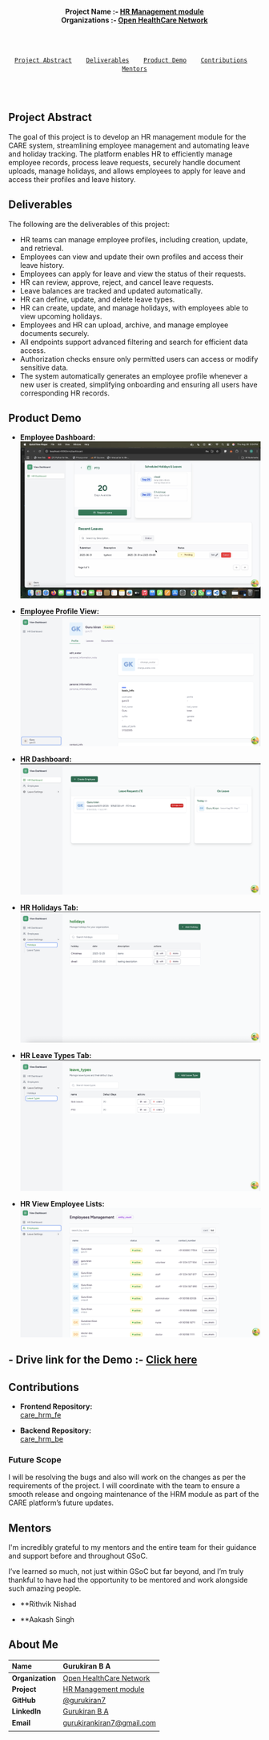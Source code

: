 <div align="center">
    <b> 
        <p>
        Project Name  :-  <a href="https://summerofcode.withgoogle.com/programs/2025/projects/b3hFfKM4">HR Management module</a>  <br>
        Organizations :- <a href="https://ohc.network/">Open HealthCare Network
</a>
        </p>
        </p>
    </b>
</div>

<br>
<br>

<p align="center">
<code> <a href="#-project-abstract">Project Abstract</a>&nbsp;&nbsp;&nbsp; <a href="#-deliverables">Deliverables</a>&nbsp;&nbsp;&nbsp; <a href="#-product-demo">Product Demo</a>&nbsp;&nbsp;&nbsp; <a href="#-contributions">Contributions</a>&nbsp;&nbsp;&nbsp; <a href="#-mentors">Mentors</a>
</code>
</p>

<br>
<br>

## Project Abstract

The goal of this project is to develop an HR management module for the CARE system, streamlining employee management and automating leave and holiday tracking. The platform enables HR to efficiently manage employee records, process leave requests, securely handle document uploads, manage holidays, and allows employees to apply for leave and access their profiles and leave history.

## Deliverables

The following are the deliverables of this project:

- HR teams can manage employee profiles, including creation, update, and retrieval.
- Employees can view and update their own profiles and access their leave history.
- Employees can apply for leave and view the status of their requests.
- HR can review, approve, reject, and cancel leave requests.
- Leave balances are tracked and updated automatically.
- HR can define, update, and delete leave types.
- HR can create, update, and manage holidays, with employees able to view upcoming holidays.
- Employees and HR can upload, archive, and manage employee documents securely.
- All endpoints support advanced filtering and search for efficient data access.
- Authorization checks ensure only permitted users can access or modify sensitive data.
- The system automatically generates an employee profile whenever a new user is created, simplifying onboarding and ensuring all users have corresponding HR records.

## Product Demo

- **Employee Dashboard:**  
  <img src="./assests/Employee_Dashboard.png" alt="Employee Dashboard" />

- **Employee Profile View:**  
  <img src="./assests/EmployeeProfileView.png" alt="Employee Profile View" />

- **HR Dashboard:**  
  <img src="./assests/HR_Dashboard.png" alt="HR Dashboard" />

- **HR Holidays Tab:**  
  <img src="./assests/HR_HolidaysTab.png" alt="HR Holidays Tab" />

- **HR Leave Types Tab:**  
  <img src="./assests/HR_LeaveTypesTab.png" alt="HR Leave Types Tab" />

- **HR View Employee Lists:**  
  <img src="./assests/HR_view_EmployeeLists.png" alt="HR View Employee Lists" />

## - Drive link for the Demo :- <a href="https://drive.google.com/drive/folders/1oxtiXObGyiNg9YqrijMvqSfcwGzASyeb?usp=sharing" target="_blank"> Click here </a>

## Contributions

- **Frontend Repository:**  
  [care_hrm_fe](https://github.com/gurukiran7/care_hrm_fe)

- **Backend Repository:**  
  [care_hrm_be](https://github.com/gurukiran7/care_hrm_be)


### Future Scope

I will be resolving the bugs and also will work on the changes as per the requirements of the project. I will coordinate with the team to ensure a smooth release and ongoing maintenance of the HRM module as part of the CARE platform’s future updates.

## Mentors

I'm incredibly grateful to my mentors and the entire team for their guidance and support before and throughout GSoC.

I’ve learned so much, not just within GSoC but far beyond, and I’m truly thankful to have had the opportunity to be mentored and work alongside such amazing people.

- **Rithvik Nishad

- **Aakash Singh



## About Me

| **Name**         | Gurukiran B A                                                                               |
| :--------------- | :------------------------------------------------------------------------------------------ |
| **Organization** | [Open HealthCare Network](https://ohc.network/)                                             |
| **Project**      | [HR Management module](https://summerofcode.withgoogle.com/programs/2025/projects/b3hFfKM4) |
| **GitHub**       | [@gurukiran7](https://github.com/gurukiran7)                                                |
| **LinkedIn**     | [Gurukiran B A](https://www.linkedin.com/in/gurukiran-b-a-2a090a27b/)                       |
| **Email**        | <a href="mailto:gurukirankiran7@gmail.com">gurukirankiran7@gmail.com</a>                    |
|  |
